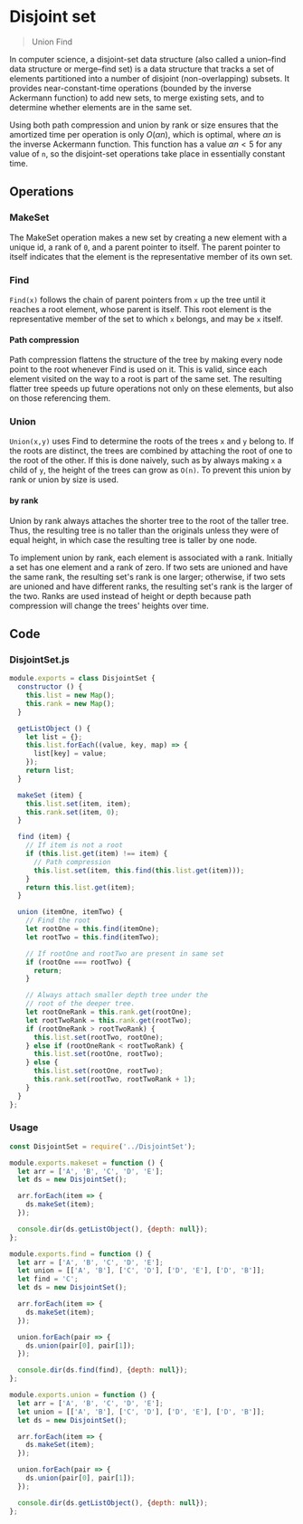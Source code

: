 # Disjoint set

> Union Find

In computer science, a disjoint-set data structure (also called a union–find data structure or merge–find set) is a data structure that tracks a set of elements partitioned into a number of disjoint (non-overlapping) subsets. It provides near-constant-time operations (bounded by the inverse Ackermann function) to add new sets, to merge existing sets, and to determine whether elements are in the same set.

Using both path compression and union by rank or size ensures that the amortized time per operation is only $O(\alpha n)$, which is optimal, where $\alpha n$ is the inverse Ackermann function. This function has a value $\alpha n < 5$ for any value of `n`, so the disjoint-set operations take place in essentially constant time.

## Operations

### MakeSet

The MakeSet operation makes a new set by creating a new element with a unique id, a rank of `0`, and a parent pointer to itself. The parent pointer to itself indicates that the element is the representative member of its own set.

### Find

`Find(x)` follows the chain of parent pointers from `x` up the tree until it reaches a root element, whose parent is itself. This root element is the representative member of the set to which `x` belongs, and may be `x` itself.

#### Path compression

Path compression flattens the structure of the tree by making every node point to the root whenever Find is used on it. This is valid, since each element visited on the way to a root is part of the same set. The resulting flatter tree speeds up future operations not only on these elements, but also on those referencing them.

### Union

`Union(x,y)` uses Find to determine the roots of the trees `x` and `y` belong to. If the roots are distinct, the trees are combined by attaching the root of one to the root of the other. If this is done naively, such as by always making `x` a child of `y`, the height of the trees can grow as `O(n)`. To prevent this union by rank or union by size is used.

#### by rank

Union by rank always attaches the shorter tree to the root of the taller tree. Thus, the resulting tree is no taller than the originals unless they were of equal height, in which case the resulting tree is taller by one node.

To implement union by rank, each element is associated with a rank. Initially a set has one element and a rank of zero. If two sets are unioned and have the same rank, the resulting set's rank is one larger; otherwise, if two sets are unioned and have different ranks, the resulting set's rank is the larger of the two. Ranks are used instead of height or depth because path compression will change the trees' heights over time.

## Code

### DisjointSet.js

```js
module.exports = class DisjointSet {
  constructor () {
    this.list = new Map();
    this.rank = new Map();
  }

  getListObject () {
    let list = {};
    this.list.forEach((value, key, map) => {
      list[key] = value;
    });
    return list;
  }

  makeSet (item) {
    this.list.set(item, item);
    this.rank.set(item, 0);
  }

  find (item) {
    // If item is not a root
    if (this.list.get(item) !== item) {
      // Path compression
      this.list.set(item, this.find(this.list.get(item)));
    }
    return this.list.get(item);
  }

  union (itemOne, itemTwo) {
    // Find the root
    let rootOne = this.find(itemOne);
    let rootTwo = this.find(itemTwo);

    // If rootOne and rootTwo are present in same set
    if (rootOne === rootTwo) {
      return;
    }

    // Always attach smaller depth tree under the
    // root of the deeper tree.
    let rootOneRank = this.rank.get(rootOne);
    let rootTwoRank = this.rank.get(rootTwo);
    if (rootOneRank > rootTwoRank) {
      this.list.set(rootTwo, rootOne);
    } else if (rootOneRank < rootTwoRank) {
      this.list.set(rootOne, rootTwo);
    } else {
      this.list.set(rootOne, rootTwo);
      this.rank.set(rootTwo, rootTwoRank + 1);
    }
  }
};
```

### Usage

```js
const DisjointSet = require('../DisjointSet');

module.exports.makeset = function () {
  let arr = ['A', 'B', 'C', 'D', 'E'];
  let ds = new DisjointSet();

  arr.forEach(item => {
    ds.makeSet(item);
  });

  console.dir(ds.getListObject(), {depth: null});
};

module.exports.find = function () {
  let arr = ['A', 'B', 'C', 'D', 'E'];
  let union = [['A', 'B'], ['C', 'D'], ['D', 'E'], ['D', 'B']];
  let find = 'C';
  let ds = new DisjointSet();

  arr.forEach(item => {
    ds.makeSet(item);
  });

  union.forEach(pair => {
    ds.union(pair[0], pair[1]);
  });

  console.dir(ds.find(find), {depth: null});
};

module.exports.union = function () {
  let arr = ['A', 'B', 'C', 'D', 'E'];
  let union = [['A', 'B'], ['C', 'D'], ['D', 'E'], ['D', 'B']];
  let ds = new DisjointSet();

  arr.forEach(item => {
    ds.makeSet(item);
  });

  union.forEach(pair => {
    ds.union(pair[0], pair[1]);
  });

  console.dir(ds.getListObject(), {depth: null});
};
```
